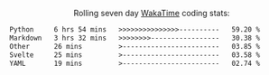 <p align="center">Rolling seven day <a href="https://wakatime.com/@syrkis"/>WakaTime</a> coding stats:</p>
<!--START_SECTION:waka-->

```txt
Python     6 hrs 54 mins   >>>>>>>>>>>>>>>----------   59.20 %
Markdown   3 hrs 32 mins   >>>>>>>>-----------------   30.38 %
Other      26 mins         >------------------------   03.85 %
Svelte     25 mins         >------------------------   03.58 %
YAML       19 mins         >------------------------   02.74 %
```

<!--END_SECTION:waka-->
